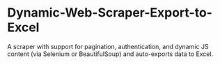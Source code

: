 # Dynamic-Web-Scraper-Export-to-Excel
A scraper with support for pagination, authentication, and dynamic JS content (via Selenium or BeautifulSoup) and auto-exports data to Excel.
